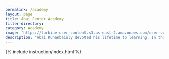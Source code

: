 ```yaml
---
permalink: /academy
layout: page
title: Abai Center Academy
filter-directory:
category: Academy
image: "https://turbine-user-content.s3.us-east-2.amazonaws.com/user-content/DCqDvAYJvrhUDSrCnctYb/4ef96d57-6cd3-4f61-bb1a-b64a41d4a83a.png"
description: "Abai Kunanbaiuly devoted his lifetime to learning. In this spirit, The Abai Center launched an online Academy of micro-courses for anyone to discover the Great Steppe, learn its true history & explore Kazakh culture."
---
```


{% include instruction/index.html %}
